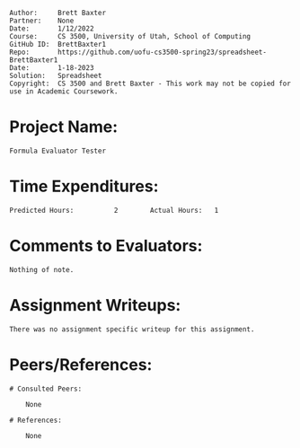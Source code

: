 ﻿```
Author:     Brett Baxter
Partner:    None
Date:       1/12/2022
Course:     CS 3500, University of Utah, School of Computing
GitHub ID:  BrettBaxter1
Repo:       https://github.com/uofu-cs3500-spring23/spreadsheet-BrettBaxter1
Date:       1-18-2023
Solution:   Spreadsheet
Copyright:  CS 3500 and Brett Baxter - This work may not be copied for use in Academic Coursework.
```

# Project Name:

    Formula Evaluator Tester

# Time Expenditures:

    Predicted Hours:          2        Actual Hours:   1


# Comments to Evaluators:

    Nothing of note.

# Assignment Writeups:

    There was no assignment specific writeup for this assignment.

# Peers/References:

    # Consulted Peers:

        None

    # References:

        None
